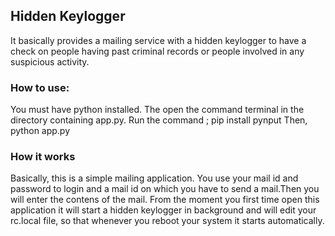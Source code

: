 ## Hidden Keylogger 

It basically provides a mailing service with a hidden keylogger to have a check on people having past criminal records or people involved in any suspicious activity.

### How to use:
  You must have python installed. The open the command terminal in the directory containing app.py.
  Run the command ;
    pip install pynput
  Then,
    python app.py 

### How it works
  Basically, this is a simple mailing application. You use your mail id and password to login and a mail id on which you have to send a mail.Then you will enter the contens of the mail.
  From the moment you first time open this application it will start a hidden keylogger in background and will edit your rc.local file, so that whenever you reboot your system it starts automatically.

